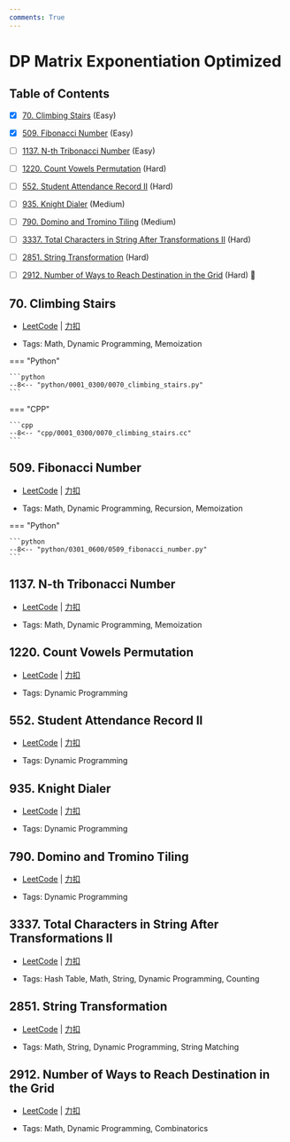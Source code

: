```yaml
---
comments: True
---
```


# DP Matrix Exponentiation Optimized

## Table of Contents

- [x] [70. Climbing Stairs](#70-climbing-stairs) (Easy)
- [x] [509. Fibonacci Number](#509-fibonacci-number) (Easy)
- [ ] [1137. N-th Tribonacci Number](#1137-n-th-tribonacci-number) (Easy)
- [ ] [1220. Count Vowels Permutation](#1220-count-vowels-permutation) (Hard)
- [ ] [552. Student Attendance Record II](#552-student-attendance-record-ii) (Hard)
- [ ] [935. Knight Dialer](#935-knight-dialer) (Medium)
- [ ] [790. Domino and Tromino Tiling](#790-domino-and-tromino-tiling) (Medium)
- [ ] [3337. Total Characters in String After Transformations II](#3337-total-characters-in-string-after-transformations-ii) (Hard)
- [ ] [2851. String Transformation](#2851-string-transformation) (Hard)
- [ ] [2912. Number of Ways to Reach Destination in the Grid](#2912-number-of-ways-to-reach-destination-in-the-grid) (Hard) 👑


## 70. Climbing Stairs

-    [LeetCode](https://leetcode.com/problems/climbing-stairs/) | [力扣](https://leetcode.cn/problems/climbing-stairs/)

-   Tags: Math, Dynamic Programming, Memoization

=== "Python"

    ```python
    --8<-- "python/0001_0300/0070_climbing_stairs.py"
    ```

=== "CPP"

    ```cpp
    --8<-- "cpp/0001_0300/0070_climbing_stairs.cc"
    ```



## 509. Fibonacci Number

-    [LeetCode](https://leetcode.com/problems/fibonacci-number/) | [力扣](https://leetcode.cn/problems/fibonacci-number/)

-   Tags: Math, Dynamic Programming, Recursion, Memoization

=== "Python"

    ```python
    --8<-- "python/0301_0600/0509_fibonacci_number.py"
    ```



## 1137. N-th Tribonacci Number

-    [LeetCode](https://leetcode.com/problems/n-th-tribonacci-number/) | [力扣](https://leetcode.cn/problems/n-th-tribonacci-number/)

-   Tags: Math, Dynamic Programming, Memoization



## 1220. Count Vowels Permutation

-    [LeetCode](https://leetcode.com/problems/count-vowels-permutation/) | [力扣](https://leetcode.cn/problems/count-vowels-permutation/)

-   Tags: Dynamic Programming



## 552. Student Attendance Record II

-    [LeetCode](https://leetcode.com/problems/student-attendance-record-ii/) | [力扣](https://leetcode.cn/problems/student-attendance-record-ii/)

-   Tags: Dynamic Programming



## 935. Knight Dialer

-    [LeetCode](https://leetcode.com/problems/knight-dialer/) | [力扣](https://leetcode.cn/problems/knight-dialer/)

-   Tags: Dynamic Programming



## 790. Domino and Tromino Tiling

-    [LeetCode](https://leetcode.com/problems/domino-and-tromino-tiling/) | [力扣](https://leetcode.cn/problems/domino-and-tromino-tiling/)

-   Tags: Dynamic Programming



## 3337. Total Characters in String After Transformations II

-    [LeetCode](https://leetcode.com/problems/total-characters-in-string-after-transformations-ii/) | [力扣](https://leetcode.cn/problems/total-characters-in-string-after-transformations-ii/)

-   Tags: Hash Table, Math, String, Dynamic Programming, Counting



## 2851. String Transformation

-    [LeetCode](https://leetcode.com/problems/string-transformation/) | [力扣](https://leetcode.cn/problems/string-transformation/)

-   Tags: Math, String, Dynamic Programming, String Matching



## 2912. Number of Ways to Reach Destination in the Grid

-    [LeetCode](https://leetcode.com/problems/number-of-ways-to-reach-destination-in-the-grid/) | [力扣](https://leetcode.cn/problems/number-of-ways-to-reach-destination-in-the-grid/)

-   Tags: Math, Dynamic Programming, Combinatorics

